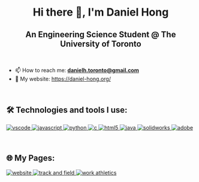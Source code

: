 <h1 align="center">Hi there 👋, I'm Daniel Hong</h1>
<h2 align="center">An Engineering Science Student @ The University of Toronto</h2>
<br/>

- 📫 How to reach me: **danielh.toronto@gmail.com**
- 📙 My website: https://daniel-hong.org/

<br/>

## 🛠 Technologies and tools I use:

<p align="left">
  <a href="https://code.visualstudio.com/" target="_blank"> 
    <img src="https://img.shields.io/badge/-VSCode-007ACC?style=for-the-badge&logo=visual-studio-code&logoColor=white" alt="vscode"/>
  </a>
  <a href="https://www.javascript.com/" target="_blank"> 
    <img src="https://img.shields.io/badge/-JavaScript-1E90FF?style=for-the-badge&logo=javascript&logoColor=white" alt="javascript"/>
  </a>
  <a href="https://www.python.org/" target="_blank"> 
    <img src="https://img.shields.io/badge/-Python-4169E1?style=for-the-badge&logo=python&logoColor=white" alt="python"/>
  </a>
  <a href="https://www.cprogramming.com/" target="_blank"> 
    <img src="https://img.shields.io/badge/-C-0000CD?style=for-the-badge&logo=c&logoColor=white" alt="c"/>
  </a>
  <a href="https://www.w3.org/html/" target="_blank"> 
    <img src="https://img.shields.io/badge/-HTML-4682B4?style=for-the-badge&logo=html5&logoColor=white" alt="html5"/>
  </a>
  <a href="https://www.java.com/" target="_blank"> 
    <img src="https://img.shields.io/badge/-Java-0000FF?style=for-the-badge&logo=java&logoColor=white" alt="java"/>
  </a>
  <a href="https://www.solidworks.com/" target="_blank"> 
    <img src="https://img.shields.io/badge/-Solidworks-1E90FF?style=for-the-badge&logo=solidworks&logoColor=white" alt="solidworks"/>
  </a>
  <a href="https://www.adobe.com/" target="_blank"> 
    <img src="https://img.shields.io/badge/-Adobe%20Suite-4169E1?style=for-the-badge&logo=adobe&logoColor=white" alt="adobe"/>
  </a>
</p>

<br/>

## 🌐 My Pages:

<p align="left">
  <a href="https://daniel-hong.org" target="_blank">
    <img src="https://img.shields.io/badge/-Website-4682B4?style=for-the-badge&logo=google-chrome&logoColor=white" alt="website"/>
  </a>
  <a href="https://athletics.ca/athlete/daniel-hong/" target="_blank">
    <img src="https://img.shields.io/badge/-Track_and_Field-1E90FF?style=for-the-badge&logo=sportradar&logoColor=white" alt="track and field"/>
  </a>
  <a href="https://worldathletics.org/athletes/canada/daniel-hong-15096629/" target="_blank">
    <img src="https://img.shields.io/badge/-World_Athletics-4169E1?style=for-the-badge&logo=workplace&logoColor=white" alt="work athletics"/>
  </a>
</p>

<br/>
